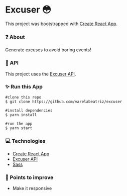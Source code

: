 # Excuser 😳

This project was bootstrapped with [Create React App](https://github.com/facebook/create-react-app).

### ❓ About
Generate excuses to avoid boring events!

### 🎲 API

This project uses the [Excuser API](https://excuser.herokuapp.com/). 

### ✨ Run this App

```
#clone this repo
$ git clone https://github.com/varelabeatriz/excuser

#install dependencies
$ yarn install

#run the app
$ yarn start

```

### 💻 Technologies

- [Create React App](https://github.com/facebook/create-react-app)
- [Excuser API](https://excuser.herokuapp.com/)
- [Sass](https://sass-lang.com/)

### 🚀 Points to improve

- Make it responsive

